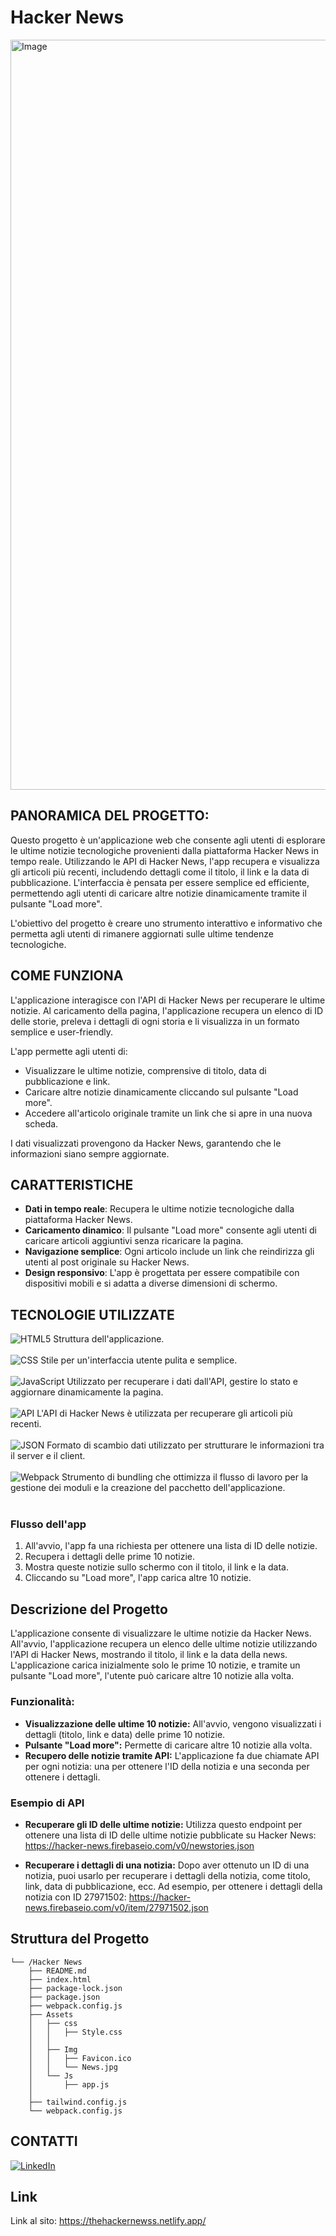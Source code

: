#  Hacker News

<img src="![Image](https://github.com/user-attachments/assets/2ef6f59f-c2c4-4323-add6-1044a9edf8b8)" alt="Image" width="700" height="1200"/>

## PANORAMICA DEL PROGETTO:

Questo progetto è un'applicazione web che consente agli utenti di esplorare le ultime notizie tecnologiche provenienti dalla piattaforma Hacker News in tempo reale. Utilizzando le API di Hacker News, l'app recupera e visualizza gli articoli più recenti, includendo dettagli come il titolo, il link e la data di pubblicazione. L'interfaccia è pensata per essere semplice ed efficiente, permettendo agli utenti di caricare altre notizie dinamicamente tramite il pulsante "Load more".

L'obiettivo del progetto è creare uno strumento interattivo e informativo che permetta agli utenti di rimanere aggiornati sulle ultime tendenze tecnologiche.

## COME FUNZIONA

L'applicazione interagisce con l'API di Hacker News per recuperare le ultime notizie. Al caricamento della pagina, l'applicazione recupera un elenco di ID delle storie, preleva i dettagli di ogni storia e li visualizza in un formato semplice e user-friendly.

L'app permette agli utenti di:
- Visualizzare le ultime notizie, comprensive di titolo, data di pubblicazione e link.
- Caricare altre notizie dinamicamente cliccando sul pulsante "Load more".
- Accedere all'articolo originale tramite un link che si apre in una nuova scheda.

I dati visualizzati provengono da Hacker News, garantendo che le informazioni siano sempre aggiornate.

## CARATTERISTICHE

- **Dati in tempo reale**: Recupera le ultime notizie tecnologiche dalla piattaforma Hacker News.
- **Caricamento dinamico**: Il pulsante "Load more" consente agli utenti di caricare articoli aggiuntivi senza ricaricare la pagina.
- **Navigazione semplice**: Ogni articolo include un link che reindirizza gli utenti al post originale su Hacker News.
- **Design responsivo**: L'app è progettata per essere compatibile con dispositivi mobili e si adatta a diverse dimensioni di schermo.

## TECNOLOGIE UTILIZZATE

<img src="https://img.shields.io/badge/HTML5-E34F26.svg?style=flat&logo=HTML5&logoColor=white" alt="HTML5"> Struttura dell'applicazione. <br><br>
<img src="https://img.shields.io/badge/CSS-1572B6.svg?style=flat&logo=CSS3&logoColor=white" alt="CSS"> Stile per un'interfaccia utente pulita e semplice.<br><br>
<img src="https://img.shields.io/badge/JavaScript-F7DF1E.svg?style=flat&logo=JavaScript&logoColor=black" alt="JavaScript"> Utilizzato per recuperare i dati dall'API, gestire lo stato e aggiornare dinamicamente la pagina.<br><br>
<img src="https://img.shields.io/badge/API-000000.svg?style=flat&logo=API&logoColor=white" alt="API"> L'API di Hacker News è utilizzata per recuperare gli articoli più recenti.<br><br>
<img src="https://img.shields.io/badge/JSON-000000.svg?style=flat&logo=JSON&logoColor=white" alt="JSON"> Formato di scambio dati utilizzato per strutturare le informazioni tra il server e il client.<br><br>
<img src="https://img.shields.io/badge/Webpack-8DD6F9.svg?style=flat&logo=Webpack&logoColor=black" alt="Webpack"> Strumento di bundling che ottimizza il flusso di lavoro per la gestione dei moduli e la creazione del pacchetto dell'applicazione.<br><br>

### Flusso dell'app

1. All'avvio, l'app fa una richiesta per ottenere una lista di ID delle notizie.
2. Recupera i dettagli delle prime 10 notizie.
3. Mostra queste notizie sullo schermo con il titolo, il link e la data.
4. Cliccando su "Load more", l'app carica altre 10 notizie.


## Descrizione del Progetto

L'applicazione consente di visualizzare le ultime notizie da Hacker News. All'avvio, l'applicazione recupera un elenco delle ultime notizie utilizzando l'API di Hacker News, mostrando il titolo, il link e la data della news. L'applicazione carica inizialmente solo le prime 10 notizie, e tramite un pulsante "Load more", l'utente può caricare altre 10 notizie alla volta.

### Funzionalità:
- **Visualizzazione delle ultime 10 notizie:** All'avvio, vengono visualizzati i dettagli (titolo, link e data) delle prime 10 notizie.
- **Pulsante "Load more":** Permette di caricare altre 10 notizie alla volta.
- **Recupero delle notizie tramite API:** L'applicazione fa due chiamate API per ogni notizia: una per ottenere l'ID della notizia e una seconda per ottenere i dettagli.
  
### Esempio di API
- **Recuperare gli ID delle ultime notizie:**
Utilizza questo endpoint per ottenere una lista di ID delle ultime notizie pubblicate su Hacker News:
https://hacker-news.firebaseio.com/v0/newstories.json

- **Recuperare i dettagli di una notizia:**
Dopo aver ottenuto un ID di una notizia, puoi usarlo per recuperare i dettagli della notizia, come titolo, link, data di pubblicazione, ecc. Ad esempio, per ottenere i dettagli della notizia con ID 27971502:
https://hacker-news.firebaseio.com/v0/item/27971502.json
## Struttura del Progetto

```
└── /Hacker News
    ├── README.md
    ├── index.html
    ├── package-lock.json
    ├── package.json
    ├── webpack.config.js
    ├── Assets
    │   ├── css
    │   │   ├── Style.css
    │   │   
    │   ├── Img
    │   │   ├── Favicon.ico
    │   │   └── News.jpg
    │   └── Js
    │       ├── app.js
    │      
    ├── tailwind.config.js
    └── webpack.config.js

```

## CONTATTI

[![LinkedIn][linkedin-shield]][linkedin-url]

[linkedin-shield]: https://img.shields.io/badge/-LinkedIn-black.svg?style=for-the-badge&logo=linkedin&colorB=555
[linkedin-url]: https://www.linkedin.com/in/erjon-havolli-0147b1336/

## Link

Link al sito: <a href="">https://thehackernewss.netlify.app/</a>
